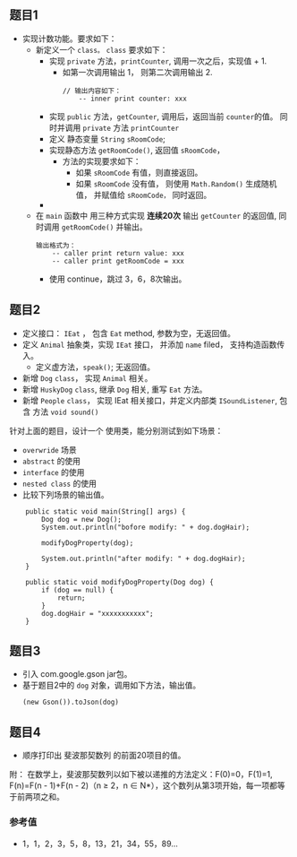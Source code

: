 ## 题目1
- 实现计数功能。要求如下：
   - 新定义一个 `class。` `class` 要求如下：
      - 实现 `private` 方法，`printCounter`, 调用一次之后，实现值 + 1.
         - 如第一次调用输出 1， 则第二次调用输出 2.
            ```
            // 输出内容如下：
                -- inner print counter: xxx
            ```
      - 实现 `public` 方法，`getCounter`, 调用后，返回当前 `counter`的值。  同时并调用 `private` 方法 `printCounter`
      - 定义 静态变量 `String` `sRoomCode`;
      - 实现静态方法 `getRoomCode()`, 返回值 `sRoomCode`，
        - 方法的实现要求如下：
          - 如果 `sRoomCode` 有值，则直接返回。
          - 如果 `sRoomCode` 没有值， 则使用 `Math.Random()` 生成随机值， 并赋值给 `sRoomCode，` 同时返回。
      - 
   - 在 `main` 函数中 用三种方式实现 **连续20次** 输出 `getCounter` 的返回值, 同时调用 `getRoomCode()` 并输出。
        ```
        输出格式为：
            -- caller print return value: xxx
            -- caller print getRoomCode = xxx
        ```
      - 使用 continue，跳过 3，6，8次输出。


## 题目2
- 定义接口： `IEat` ， 包含 `Eat`  method, 参数为空，无返回值。
- 定义 `Animal` 抽象类，实现 `IEat` 接口， 并添加 `name` filed， 支持构造函数传入。
  - 定义虚方法，`speak()`; 无返回值。
- 新增 `Dog` `class`， 实现 `Animal` 相关。
- 新增 `HuskyDog` `class`,  继承 `Dog` 相关, 重写 `Eat` 方法。
- 新增 `People` `class`， 实现 IEat 相关接口，并定义内部类 `ISoundListener`, 包含 方法 `void sound()`

针对上面的题目，设计一个 使用类，能分别测试到如下场景：
- `overwride` 场景
- `abstract` 的使用
- `interface` 的使用
- `nested class` 的使用
- 比较下列场景的输出值。
```
    public static void main(String[] args) {
        Dog dog = new Dog();
        System.out.println("bofore modify: " + dog.dogHair);

        modifyDogProperty(dog);

        System.out.println("after modify: " + dog.dogHair);
    }

    public static void modifyDogProperty(Dog dog) {
        if (dog == null) {
            return;
        }
        dog.dogHair = "xxxxxxxxxxx";
    }
```


## 题目3
- 引入 com.google.gson jar包。
- 基于题目2中的 `dog` 对象，调用如下方法，输出值。
  ```
  (new Gson()).toJson(dog)
  ```


## 题目4
- 顺序打印出 斐波那契数列 的前面20项目的值。 

附：
在数学上，斐波那契数列以如下被以递推的方法定义：F(0)=0，F(1)=1, F(n)=F(n - 1)+F(n - 2)（n ≥ 2，n ∈ N*），这个数列从第3项开始，每一项都等于前两项之和。
### 参考值
- 1，1，2，3，5，8，13，21，34，55，89...
